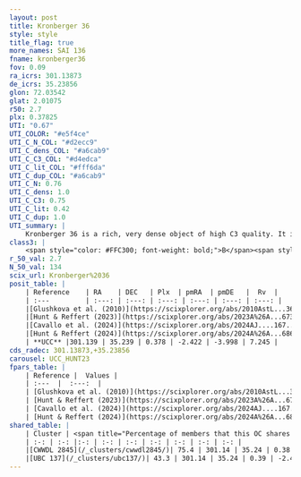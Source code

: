 ```yaml
---
layout: post
title: Kronberger 36
style: style
title_flag: true
more_names: SAI 136
fname: kronberger36
fov: 0.09
ra_icrs: 301.13873
de_icrs: 35.23856
glon: 72.03542
glat: 2.01075
r50: 2.7
plx: 0.37825
UTI: "0.67"
UTI_COLOR: "#e5f4ce"
UTI_C_N_COL: "#d2ecc9"
UTI_C_dens_COL: "#a6cab9"
UTI_C_C3_COL: "#d4edca"
UTI_C_lit_COL: "#fff6da"
UTI_C_dup_COL: "#a6cab9"
UTI_C_N: 0.76
UTI_C_dens: 1.0
UTI_C_C3: 0.75
UTI_C_lit: 0.42
UTI_C_dup: 1.0
UTI_summary: |
    Kronberger 36 is a rich, very dense object of high C3 quality. It is poorly studied in the literature. This object shares a large percentage of members with 2 later reported entries.
class3: |
    <span style="color: #FFC300; font-weight: bold;">B</span><span style="color: green; font-weight: bold;">A</span>
r_50_val: 2.7
N_50_val: 134
scix_url: Kronberger%2036
posit_table: |
    | Reference    | RA    | DEC   | Plx  | pmRA  | pmDE   |  Rv  |
    | :---         | :---: | :---: | :---: | :---: | :---: | :---: |
    |[Glushkova et al. (2010)](https://scixplorer.org/abs/2010AstL...36...75G) | 301.149 | 35.218 | -- | -- | -- | -- |
    |[Hunt & Reffert (2023)](https://scixplorer.org/abs/2023A%26A...673A.114H) | 301.139 | 35.236 | 0.379 | -2.424 | -4.014 | -- |
    |[Cavallo et al. (2024)](https://scixplorer.org/abs/2024AJ....167...12C) | 301.147 | 35.238 | 0.383 | -- | -- | -- |
    |[Hunt & Reffert (2024)](https://scixplorer.org/abs/2024A%26A...686A..42H) | 301.139 | 35.236 | 0.379 | -2.424 | -4.014 | -- |
    | **UCC** |301.139 | 35.239 | 0.378 | -2.422 | -3.998 | 7.245 | 
cds_radec: 301.13873,+35.23856
carousel: UCC_HUNT23
fpars_table: |
    | Reference |  Values |
    | :---  |  :---:  |
    | [Glushkova et al. (2010)](https://scixplorer.org/abs/2010AstL...36...75G) | `E(B-V)=0.76, Dm=11.4, Age=8.4` |
    | [Hunt & Reffert (2023)](https://scixplorer.org/abs/2023A%26A...673A.114H) | `AV50=2.354, diffAV50=2.309, MOD50=11.904, logAge50=8.317` |
    | [Cavallo et al. (2024)](https://scixplorer.org/abs/2024AJ....167...12C) | `AV50=2.5, dMod50=11.77, logAge50=8.27, [Fe/H]50=0.22` |
    | [Hunt & Reffert (2024)](https://scixplorer.org/abs/2024A%26A...686A..42H) | `MassJ=860.211` |
shared_table: |
    | Cluster | <span title="Percentage of members that this OC shares with the ones listed">%</span>   | RA   | DEC   | Plx   | pmRA  | pmDE  | Rv | UTI |
    | :-: | :-: |:-: | :-: | :-: | :-: | :-: | :-: | :-: |
    |[CWWDL 2845](/_clusters/cwwdl2845/)| 75.4 | 301.14 | 35.24 | 0.38 | -2.41 | -4.01 | -- |0.02 |
    |[UBC 137](/_clusters/ubc137/)| 43.3 | 301.14 | 35.24 | 0.39 | -2.42 | -4.0 | -- |0.0 |
---
```

